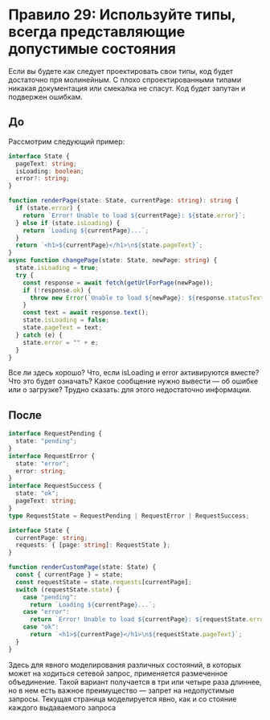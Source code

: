 # Правило 29: Используйте типы, всегда представляющие допустимые состояния

Если вы будете как следует проектировать свои типы, код будет достаточно пря­
молинейным. С плохо спроектированными типами никакая документация или
смекалка не спасут. Код будет запутан и подвержен ошибкам.

## До

Рассмотрим следующий пример:

```ts
interface State {
  pageText: string;
  isLoading: boolean;
  error?: string;
}

function renderPage(state: State, currentPage: string): string {
  if (state.error) {
    return `Error! Unable to load ${currentPage}: ${state.error}`;
  } else if (state.isLoading) {
    return `Loading ${currentPage}...`;
  }
  return `<h1>${currentPage}</h1>\n${state.pageText}`;
}
async function changePage(state: State, newPage: string) {
  state.isLoading = true;
  try {
    const response = await fetch(getUrlForPage(newPage));
    if (!response.ok) {
      throw new Error(`Unable to load ${newPage}: ${response.statusText}`);
    }
    const text = await response.text();
    state.isLoading = false;
    state.pageText = text;
  } catch (e) {
    state.error = "" + e;
  }
}
```

Все ли здесь хорошо? Что, если isLoading и error активируются вместе? Что это
будет означать? Какое сообщение нужно вывести — об ошибке или о загрузке?
Трудно сказать: для этого недостаточно информации.

## После

```ts
interface RequestPending {
  state: "pending";
}
interface RequestError {
  state: "error";
  error: string;
}
interface RequestSuccess {
  state: "ok";
  pageText: string;
}
type RequestState = RequestPending | RequestError | RequestSuccess;

interface State {
  currentPage: string;
  requests: { [page: string]: RequestState };
}

function renderCustomPage(state: State) {
  const { currentPage } = state;
  const requestState = state.requests[currentPage];
  switch (requestState.state) {
    case "pending":
      return `Loading ${currentPage}...`;
    case "error":
      return `Error! Unable to load ${currentPage}: ${requestState.error}`;
    case "ok":
      return `<h1>${currentPage}</h1>\n${requestState.pageText}`;
  }
}
```

Здесь для явного моделирования различных состояний, в которых может на­
ходиться сетевой запрос, применяется размеченное объединение. Такой вариант
получается в три или четыре раза длиннее, но в нем есть важное преимущество —
запрет на недопустимые запросы. Текущая страница моделируется явно, как и со­
стояние каждого выдаваемого запроса
